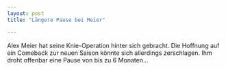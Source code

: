 ```yaml
---
layout: post
title: "Längere Pause bei Meier"

---
```


Alex Meier hat seine Knie-Operation hinter sich gebracht. Die Hoffnung auf ein Comeback zur neuen Saison könnte sich allerdings zerschlagen. Ihm droht offenbar eine Pause von bis zu 6 Monaten...


